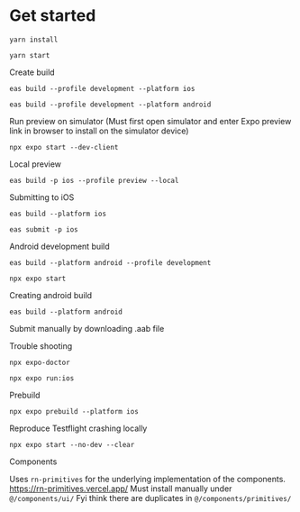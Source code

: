 # Get started

```
yarn install
```

```
yarn start
```

Create build

```
eas build --profile development --platform ios
```

```
eas build --profile development --platform android
```

Run preview on simulator
(Must first open simulator and enter Expo preview link in browser to install on the simulator device)

```
npx expo start --dev-client
```

Local preview

```
eas build -p ios --profile preview --local

```

Submitting to iOS

```
eas build --platform ios
```

```
eas submit -p ios
```

Android development build

```
eas build --platform android --profile development

```

```
npx expo start
```

Creating android build

```
eas build --platform android
```

Submit manually by downloading .aab file

Trouble shooting

```
npx expo-doctor
```

```
npx expo run:ios
```

Prebuild

```
npx expo prebuild --platform ios
```

Reproduce Testflight crashing locally

```
npx expo start --no-dev --clear
```

Components

Uses `rn-primitives` for the underlying implementation of the components.
https://rn-primitives.vercel.app/
Must install manually under `@/components/ui/`
Fyi think there are duplicates in `@/components/primitives/`
